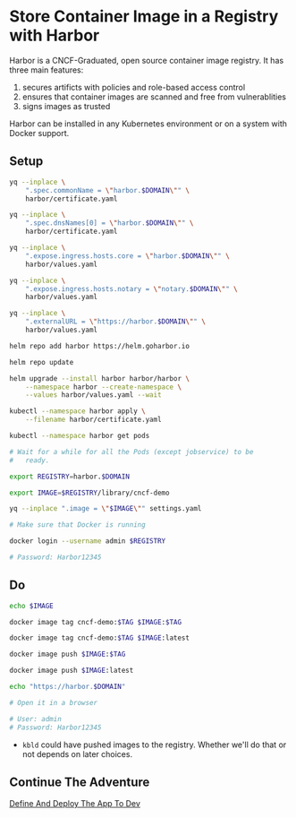 # Store Container Image in a Registry with Harbor

Harbor is a CNCF-Graduated, open source container image registry. It has three main features:

1. secures artificts with policies and role-based access control
2. ensures that container images are scanned and free from vulnerablities
3. signs images as trusted

Harbor can be installed in any Kubernetes environment or on a system with Docker support.

## Setup

```bash
yq --inplace \
    ".spec.commonName = \"harbor.$DOMAIN\"" \
    harbor/certificate.yaml

yq --inplace \
    ".spec.dnsNames[0] = \"harbor.$DOMAIN\"" \
    harbor/certificate.yaml

yq --inplace \
    ".expose.ingress.hosts.core = \"harbor.$DOMAIN\"" \
    harbor/values.yaml

yq --inplace \
    ".expose.ingress.hosts.notary = \"notary.$DOMAIN\"" \
    harbor/values.yaml

yq --inplace \
    ".externalURL = \"https://harbor.$DOMAIN\"" \
    harbor/values.yaml

helm repo add harbor https://helm.goharbor.io

helm repo update

helm upgrade --install harbor harbor/harbor \
    --namespace harbor --create-namespace \
    --values harbor/values.yaml --wait

kubectl --namespace harbor apply \
    --filename harbor/certificate.yaml

kubectl --namespace harbor get pods

# Wait for a while for all the Pods (except jobservice) to be
#   ready.

export REGISTRY=harbor.$DOMAIN

export IMAGE=$REGISTRY/library/cncf-demo

yq --inplace ".image = \"$IMAGE\"" settings.yaml

# Make sure that Docker is running

docker login --username admin $REGISTRY

# Password: Harbor12345
```

## Do

```bash
echo $IMAGE

docker image tag cncf-demo:$TAG $IMAGE:$TAG

docker image tag cncf-demo:$TAG $IMAGE:latest

docker image push $IMAGE:$TAG

docker image push $IMAGE:latest

echo "https://harbor.$DOMAIN"

# Open it in a browser

# User: admin
# Password: Harbor12345
```

* `kbld` could have pushed images to the registry. Whether we'll do that or not depends on later choices.

## Continue The Adventure

[Define And Deploy The App To Dev](../define-deploy-dev/README.md)
